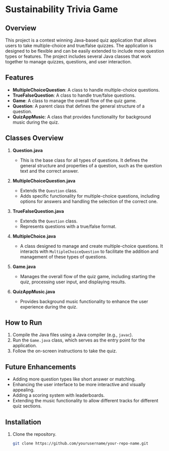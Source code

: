 # Sustainability Trivia Game 

## Overview

This project is a contest winning Java-based quiz application that allows users to take multiple-choice and true/false quizzes. The application is designed to be flexible and can be easily extended to include more question types or features. The project includes several Java classes that work together to manage quizzes, questions, and user interaction. 

## Features

- **MultipleChoiceQuestion**: A class to handle multiple-choice questions.
- **TrueFalseQuestion**: A class to handle true/false questions.
- **Game**: A class to manage the overall flow of the quiz game.
- **Question**: A parent class that defines the general structure of a question.
- **QuizAppMusic**: A class that provides functionality for background music during the quiz.

## Classes Overview

1. **Question.java**
   - This is the base class for all types of questions. It defines the general structure and properties of a question, such as the question text and the correct answer.

2. **MultipleChoiceQuestion.java**
   - Extends the `Question` class.
   - Adds specific functionality for multiple-choice questions, including options for answers and handling the selection of the correct one.

3. **TrueFalseQuestion.java**
   - Extends the `Question` class.
   - Represents questions with a true/false format.

4. **MultipleChoice.java**
   - A class designed to manage and create multiple-choice questions. It interacts with `MultipleChoiceQuestion` to facilitate the addition and management of these types of questions.

5. **Game.java**
   - Manages the overall flow of the quiz game, including starting the quiz, processing user input, and displaying results.

6. **QuizAppMusic.java**
   - Provides background music functionality to enhance the user experience during the quiz.

## How to Run

1. Compile the Java files using a Java compiler (e.g., `javac`).
2. Run the `Game.java` class, which serves as the entry point for the application.
3. Follow the on-screen instructions to take the quiz.

## Future Enhancements

- Adding more question types like short answer or matching.
- Enhancing the user interface to be more interactive and visually appealing.
- Adding a scoring system with leaderboards.
- Extending the music functionality to allow different tracks for different quiz sections.

## Installation

1. Clone the repository.
   ```bash
   git clone https://github.com/yourusername/your-repo-name.git
